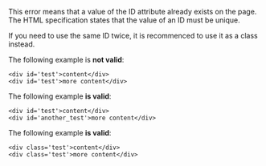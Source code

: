 This error means that a value of the ID attribute already exists on the page.  The HTML specification states that the value of an ID must be unique.

If you need to use the same ID twice, it is recommenced to use it as a class instead.

The following example is **not valid**:

```
<div id='test'>content</div>
<div id='test'>more content</div>
```

The following example **is valid**:

```
<div id='test'>content</div>
<div id='another_test'>more content</div>
```

The following example **is valid**:

```
<div class='test'>content</div>
<div class='test'>more content</div>
```
